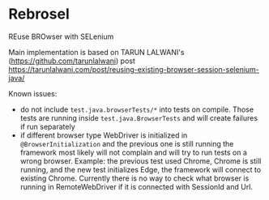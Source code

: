 # Rebrosel

REuse BROwser with SELenium

Main implementation is based on TARUN LALWANI's (https://github.com/tarunlalwani) post 
https://tarunlalwani.com/post/reusing-existing-browser-session-selenium-java/ 

Known issues:
- do not include `test.java.browserTests/*` into tests on compile. Those tests are running inside 
  `test.java.BrowserTests` and will create failures if run separately
- if different browser type WebDriver is initialized in `@BrowserInitialization` and the previous one is still running 
the framework most likely will not complain and will try to run tests on a wrong browser. Example: the 
  previous test used Chrome, Chrome is still running, and the new test initializes Edge, the framework 
  will connect to existing Chrome. Currently there is no way to check what browser is running in RemoteWebDriver if 
  it is connected with SessionId and Url.
  



                                        